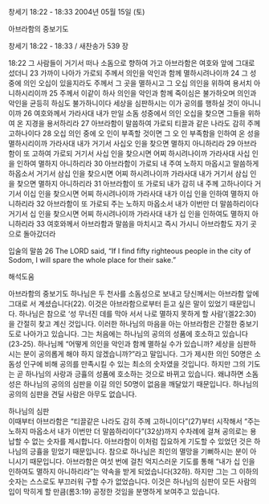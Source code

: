 창세기 18:22 - 18:33 
2004년 05월 15일 (토)

아브라함의 중보기도



창세기 18:22 - 18:33 / 새찬송가 539 장


18:22 그 사람들이 거기서 떠나 소돔으로 향하여 가고 아브라함은 여호와 앞에 그대로 섰더니 23 가까이 나아가 가로되 주께서 의인을 악인과 함께 멸하시려나이까 24 그 성중에 의인 오십이 있을지라도 주께서 그 곳을 멸하시고 그 오십 의인을 위하여 용서치 아니하시리이까 25 주께서 이같이 하사 의인을 악인과 함께 죽이심은 불가하오며 의인과 악인을 균등히 하심도 불가하니이다 세상을 심판하시는 이가 공의를 행하실 것이 아니니이까 26 여호와께서 가라사대 내가 만일 소돔 성중에서 의인 오십을 찾으면 그들을 위하여 온 지경을 용서하리라 27 아브라함이 말씀하여 가로되 티끌과 같은 나라도 감히 주께 고하나이다 28 오십 의인 중에 오 인이 부족할 것이면 그 오 인 부족함을 인하여 온 성을 멸하시리이까 가라사대 내가 거기서 사십오 인을 찾으면 멸하지 아니하리라 29 아브라함이 또 고하여 가로되 거기서 사십 인을 찾으시면 어찌 하시려나이까 가라사대 사십 인을 인하여 멸하지 아니하리라 30 아브라함이 가로되 내 주여 노하지 마옵시고 말씀하게 하옵소서 거기서 삼십 인을 찾으시면 어찌 하시려나이까 가라사대 내가 거기서 삼십 인을 찾으면 멸하지 아니하리라 31 아브라함이 또 가로되 내가 감히 내 주께 고하나이다 거기서 이십 인을 찾으시면 어찌 하시려나이까 가라사대 내가 이십 인을 인하여 멸하지 아니하리라 32 아브라함이 또 가로되 주는 노하지 마옵소서 내가 이번만 더 말씀하리이다 거기서 십 인을 찾으시면 어찌 하시려나이까 가라사대 내가 십 인을 인하여도 멸하지 아니하리라 33 여호와께서 아브라함과 말씀을 마치시고 즉시 가시니 아브라함도 자기 곳으로 돌아갔더라 

입술의 말씀 
26 The LORD said, “If I find fifty righteous people in the city of Sodom, I will spare the whole place for their sake.”

해석도움





아브라함의 중보기도 
하나님은 두 천사를 소돔성으로 보내고 당신께서는 아브라함 앞에 그대로 서 계셨습니다(22). 이것은 아브라함으로부터 듣고 싶은 말이 있었기 때문입니다. 하나님은 참으로 ‘성 무너진 데를 막아 서서 나로 멸하지 못하게 할 사람’(겔22:30)을 간절히 찾고 계신 것입니다. 이러한 하나님의 마음을 아는 아브라함은 간절한 중보기도로 나아가고 있습니다. 그는 처음에는 하나님의 공의의 성품에 호소하고 있습니다(23-25). 하나님께 “어떻게 의인을 악인과 함께 멸하실 수가 있습니까? 세상을 심판하시는 분이 공의롭게 해야 하지 않겠습니까?”라고 말입니다. 그가 제시한 의인 50명은 소돔성 인구에 비해 공의를 만족시킬 수 있는 최소의 숫자였을 것입니다. 하지만 그의 기도는 곧 하나님의 사랑과 긍휼의 성품에 호소하는 것으로 바뀌고 있습니다. 왜냐하면 소돔성은 하나님의 공의의 심판을 이길 의인 50명이 없음을 깨달았기 때문입니다. 하나님의 공의의 심판을 견딜 사람은 아무도 없습니다. 

하나님의 심판  
이때부터 아브라함은 “티끌같은 나라도 감히 주께 고하니이다”(27)부터 시작해서 “주는 노하지 마옵소서 내가 이번만 더 말씀하리이다”(32상)까지 수차례에 걸쳐 공의로는 용납할 수 없는 숫자를 제시합니다. 아브라함이 이처럼 집요하게 기도할 수 있었던 것은 하나님의 긍휼을 믿었기 때문입니다. 참으로 하나님은 죄인의 멸망을 기뻐하시는 분이 아니시기 때문입니다. 아브라함은 여섯 번에 걸친 억지스러운 기도를 통해 “내가 십 인을 인하여도 멸하지 아니하리라”는 약속을 받게 되었습니다(32하). 하지만 그는 그 이하의 숫자는 스스로도 부끄러워 구할 수가 없었습니다. 이것은 하나님의 심판이 모든 사람의 입이 막히게 할 만큼(롬3:19) 공정한 것임을 분명하게 보여주고 있습니다.